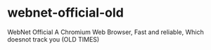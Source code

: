 # webnet-official-old
WebNet Official A Chromium Web Browser, Fast and reliable, Which doesnot track you (OLD TIMES)
